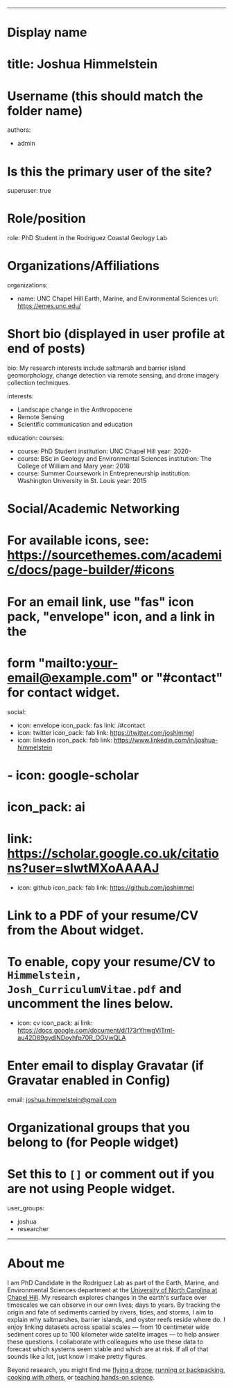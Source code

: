 
---
# Display name
# title: Joshua Himmelstein

# Username (this should match the folder name)
authors:
- admin

# Is this the primary user of the site?
superuser: true

# Role/position
role: PhD Student in the Rodriguez Coastal Geology Lab

# Organizations/Affiliations
organizations:
- name: UNC Chapel Hill Earth, Marine, and Environmental Sciences
  url: https://emes.unc.edu/

# Short bio (displayed in user profile at end of posts)
bio: My research interests include saltmarsh and barrier island geomorphology, change detection via remote sensing, and drone imagery collection techniques.

interests:
- Landscape change in the Anthropocene
- Remote Sensing 
- Scientific communication and education


education:
  courses:
  - course: PhD Student
    institution: UNC Chapel Hill
    year: 2020-
  - course: BSc in Geology and Environmental Sciences
    institution: The College of William and Mary
    year: 2018
  - course: Summer Coursework in Entrepreneurship
    institution: Washington University in St. Louis
    year: 2015

# Social/Academic Networking
# For available icons, see: https://sourcethemes.com/academic/docs/page-builder/#icons
#   For an email link, use "fas" icon pack, "envelope" icon, and a link in the
#   form "mailto:your-email@example.com" or "#contact" for contact widget.
social:
- icon: envelope
  icon_pack: fas
  link: /#contact
- icon: twitter
  icon_pack: fab
  link: https://twitter.com/joshimmel
- icon: linkedin
  icon_pack: fab
  link: https://www.linkedin.com/in/joshua-himmelstein
# - icon: google-scholar
#  icon_pack: ai
#  link: https://scholar.google.co.uk/citations?user=sIwtMXoAAAAJ
- icon: github
  icon_pack: fab
  link: https://github.com/joshimmel
# Link to a PDF of your resume/CV from the About widget.
# To enable, copy your resume/CV to `Himmelstein, Josh_CurriculumVitae.pdf` and uncomment the lines below.
- icon: cv
  icon_pack: ai
  link: https://docs.google.com/document/d/173rYhwgVITrnI-au42D89gvdlNDoyhfp70R_OGVwQLA
  
# Enter email to display Gravatar (if Gravatar enabled in Config)
email: joshua.himmelstein@gmail.com

# Organizational groups that you belong to (for People widget)
#   Set this to `[]` or comment out if you are not using People widget.
user_groups:
- joshua
- researcher

---

# About me
I am PhD Candidate in the Rodriguez Lab as part of the Earth, Marine, and Environmental Sciences department at the [University of North Carolina at Chapel Hill](https://www.unc.edu/). My research explores changes in the earth's surface over timescales we can observe in our own lives; days to years. By tracking the origin and fate of sediments carried by rivers, tides, and storms, I aim to explain why saltmarshes, barrier islands, and oyster reefs reside where do. I enjoy linking datasets across spatial scales — from 10 centimeter wide sediment cores up to 100 kilometer wide satelite images — to help answer these questions. I collaborate with colleagues who use these data to forecast which systems seem stable and which are at risk. If all of that sounds like a lot, just know I make pretty figures.

Beyond research, you might find me [flying a drone](https://beaufortdronephotography.com/), [running or backpacking](https://www.strava.com/athletes/49210500), [cooking with others](https://photos.app.goo.gl/NVNG1qLAGS6ktRUz7), or [teaching hands-on science](https://sixthdegreenorth.wordpress.com/).
